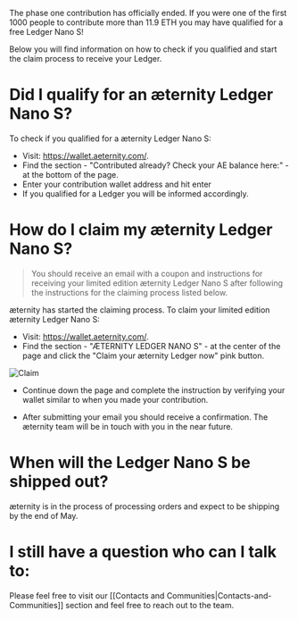 The phase one contribution has officially ended. If you were one of the first 1000 people to contribute more than 11.9 ETH you may have qualified for a free Ledger Nano S!

Below you will find information on how to check if you qualified and start the claim process to receive your Ledger.

# Did I qualify for an æternity Ledger Nano S?
To check if you qualified for a æternity Ledger Nano S:
* Visit: https://wallet.aeternity.com/.
* Find the section - "Contributed already? Check your AE balance here:" - at the bottom of the page.
* Enter your contribution wallet address and hit enter
* If you qualified for a Ledger you will be informed accordingly.

# How do I claim my æternity Ledger Nano S?
> You should receive an email with a coupon and instructions for receiving your limited edition æternity Ledger Nano S after following the instructions for the claiming process listed below.

æternity has started the claiming process. To claim your limited edition æternity Ledger Nano S:
* Visit: https://wallet.aeternity.com/.
* Find the section - "ÆTERNITY LEDGER NANO S" - at the center of the page and click the "Claim your æternity Ledger now" pink button.

![Claim](http://i.imgur.com/WhfLzF2.jpg)


* Continue down the page and complete the instruction by verifying your wallet similar to when you made your contribution. 


* After submitting your email you should receive a confirmation. The æternity team will be in touch with you in the near future.

# When will the Ledger Nano S be shipped out?
æternity is in the process of processing orders and expect to be shipping by the end of May. 

# I still have a question who can I talk to:
Please feel free to visit our [[Contacts and Communities|Contacts-and-Communities]] section and feel free to reach out to the team.
